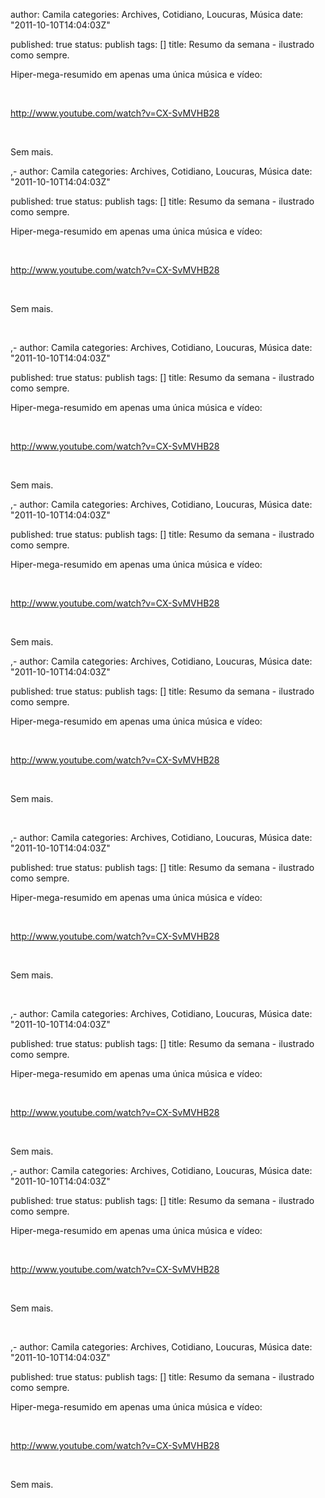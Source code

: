 
author: Camila
categories: Archives, Cotidiano, Loucuras, Música
date: "2011-10-10T14:04:03Z"
 
published: true
status: publish
tags:  []
title: Resumo da semana - ilustrado como sempre.


<p>Hiper-mega-resumido em apenas uma única música e vídeo:</p>
<p>&nbsp;</p>
<p><a href="http://www.youtube.com/watch?v=CX-SvMVHB28" target="_blank">http://www.youtube.com/watch?v=CX-SvMVHB28</a></p>
<p>&nbsp;</p>
<p>Sem mais.</p>,-
author: Camila
categories: Archives, Cotidiano, Loucuras, Música
date: "2011-10-10T14:04:03Z"
 
published: true
status: publish
tags:  []
title: Resumo da semana - ilustrado como sempre.


<p>Hiper-mega-resumido em apenas uma única música e vídeo:</p>
<p>&nbsp;</p>
<p><a href="http://www.youtube.com/watch?v=CX-SvMVHB28" target="_blank">http://www.youtube.com/watch?v=CX-SvMVHB28</a></p>
<p>&nbsp;</p>
<p>Sem mais.</p>
<p>&nbsp;</p>,-
author: Camila
categories: Archives, Cotidiano, Loucuras, Música
date: "2011-10-10T14:04:03Z"
 
published: true
status: publish
tags:  []
title: Resumo da semana - ilustrado como sempre.


<p>Hiper-mega-resumido em apenas uma única música e vídeo:</p>
<p>&nbsp;</p>
<p><a href="http://www.youtube.com/watch?v=CX-SvMVHB28" target="_blank">http://www.youtube.com/watch?v=CX-SvMVHB28</a></p>
<p>&nbsp;</p>
<p>Sem mais.</p>,-
author: Camila
categories: Archives, Cotidiano, Loucuras, Música
date: "2011-10-10T14:04:03Z"
 
published: true
status: publish
tags:  []
title: Resumo da semana - ilustrado como sempre.


<p>Hiper-mega-resumido em apenas uma única música e vídeo:</p>
<p>&nbsp;</p>
<p><a href="http://www.youtube.com/watch?v=CX-SvMVHB28" target="_blank">http://www.youtube.com/watch?v=CX-SvMVHB28</a></p>
<p>&nbsp;</p>
<p>Sem mais.</p>,-
author: Camila
categories: Archives, Cotidiano, Loucuras, Música
date: "2011-10-10T14:04:03Z"
 
published: true
status: publish
tags:  []
title: Resumo da semana - ilustrado como sempre.


<p>Hiper-mega-resumido em apenas uma única música e vídeo:</p>
<p>&nbsp;</p>
<p><a href="http://www.youtube.com/watch?v=CX-SvMVHB28" target="_blank">http://www.youtube.com/watch?v=CX-SvMVHB28</a></p>
<p>&nbsp;</p>
<p>Sem mais.</p>
<p>&nbsp;</p>,-
author: Camila
categories: Archives, Cotidiano, Loucuras, Música
date: "2011-10-10T14:04:03Z"
 
published: true
status: publish
tags:  []
title: Resumo da semana - ilustrado como sempre.


<p>Hiper-mega-resumido em apenas uma única música e vídeo:</p>
<p>&nbsp;</p>
<p><a href="http://www.youtube.com/watch?v=CX-SvMVHB28" target="_blank">http://www.youtube.com/watch?v=CX-SvMVHB28</a></p>
<p>&nbsp;</p>
<p>Sem mais.</p>
<p>&nbsp;</p>,-
author: Camila
categories: Archives, Cotidiano, Loucuras, Música
date: "2011-10-10T14:04:03Z"
 
published: true
status: publish
tags:  []
title: Resumo da semana - ilustrado como sempre.


<p>Hiper-mega-resumido em apenas uma única música e vídeo:</p>
<p>&nbsp;</p>
<p><a href="http://www.youtube.com/watch?v=CX-SvMVHB28" target="_blank">http://www.youtube.com/watch?v=CX-SvMVHB28</a></p>
<p>&nbsp;</p>
<p>Sem mais.</p>,-
author: Camila
categories: Archives, Cotidiano, Loucuras, Música
date: "2011-10-10T14:04:03Z"
 
published: true
status: publish
tags:  []
title: Resumo da semana - ilustrado como sempre.


<p>Hiper-mega-resumido em apenas uma única música e vídeo:</p>
<p>&nbsp;</p>
<p><a href="http://www.youtube.com/watch?v=CX-SvMVHB28" target="_blank">http://www.youtube.com/watch?v=CX-SvMVHB28</a></p>
<p>&nbsp;</p>
<p>Sem mais.</p>
<p>&nbsp;</p>,-
author: Camila
categories: Archives, Cotidiano, Loucuras, Música
date: "2011-10-10T14:04:03Z"
 
published: true
status: publish
tags:  []
title: Resumo da semana - ilustrado como sempre.


<p>Hiper-mega-resumido em apenas uma única música e vídeo:</p>
<p>&nbsp;</p>
<p><a href="http://www.youtube.com/watch?v=CX-SvMVHB28" target="_blank">http://www.youtube.com/watch?v=CX-SvMVHB28</a></p>
<p>&nbsp;</p>
<p>Sem mais.</p>
<p>&nbsp;</p>

